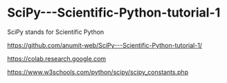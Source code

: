# SciPy---Scientific-Python-tutorial-1
SciPy stands for Scientific Python

https://github.com/anumit-web/SciPy---Scientific-Python-tutorial-1/

https://colab.research.google.com

https://www.w3schools.com/python/scipy/scipy_constants.php

